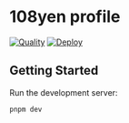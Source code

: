 # 108yen profile

[![Quality](https://github.com/108yen/profile/actions/workflows/quality.yml/badge.svg)](https://github.com/108yen/profile/actions/workflows/quality.yml)
[![Deploy](https://github.com/108yen/profile/actions/workflows/deploy.yml/badge.svg)](https://108yen.github.io/profile/)

## Getting Started

Run the development server:

```bash
pnpm dev
```
